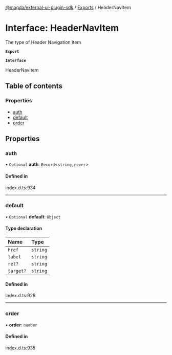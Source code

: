 [@magda/external-ui-plugin-sdk](../README.md) / [Exports](../modules.md) / HeaderNavItem

# Interface: HeaderNavItem

The type of Header Navigation Item

**`Export`**

**`Interface`**

HeaderNavItem

## Table of contents

### Properties

- [auth](HeaderNavItem.md#auth)
- [default](HeaderNavItem.md#default)
- [order](HeaderNavItem.md#order)

## Properties

### auth

• `Optional` **auth**: `Record`<`string`, `never`\>

#### Defined in

index.d.ts:934

---

### default

• `Optional` **default**: `Object`

#### Type declaration

| Name      | Type     |
| :-------- | :------- |
| `href`    | `string` |
| `label`   | `string` |
| `rel?`    | `string` |
| `target?` | `string` |

#### Defined in

index.d.ts:928

---

### order

• **order**: `number`

#### Defined in

index.d.ts:935
